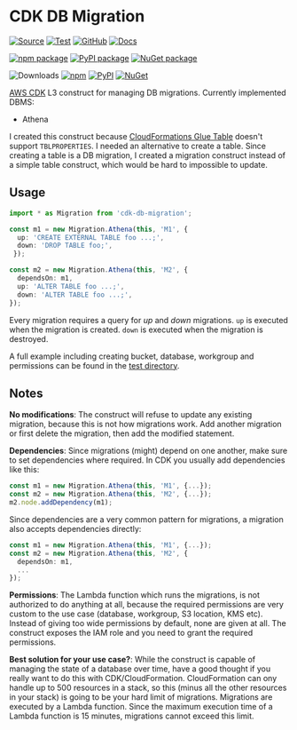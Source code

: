 # CDK DB Migration

[![Source](https://img.shields.io/badge/Source-GitHub-blue?logo=github)][source]
[![Test](https://github.com/udondan/cdk-db-migration/workflows/Test/badge.svg)](https://github.com/udondan/cdk-db-migration/actions?query=workflow%3ATest)
[![GitHub](https://img.shields.io/github/license/udondan/cdk-db-migration)][license]
[![Docs](https://img.shields.io/badge/awscdk.io-cdk--db--migration-orange)][docs]

[![npm package](https://img.shields.io/npm/v/cdk-db-migration?color=brightgreen)][npm]
[![PyPI package](https://img.shields.io/pypi/v/cdk-db-migration?color=brightgreen)][PyPI]
[![NuGet package](https://img.shields.io/nuget/v/CDK.DB.Migration?color=brightgreen)][NuGet]

![Downloads](https://img.shields.io/badge/-DOWNLOADS:-brightgreen?color=gray)
[![npm](https://img.shields.io/npm/dt/cdk-db-migration?label=npm&color=blueviolet)][npm]
[![PyPI](https://img.shields.io/pypi/dm/cdk-db-migration?label=pypi&color=blueviolet)][PyPI]
[![NuGet](https://img.shields.io/nuget/dt/CDK.DB.Migration?label=nuget&color=blueviolet)][NuGet]

[AWS CDK] L3 construct for managing DB migrations. Currently implemented DBMS:

- Athena

I created this construct because [CloudFormations Glue Table](https://docs.aws.amazon.com/AWSCloudFormation/latest/UserGuide/aws-resource-glue-table.html) doesn't support `TBLPROPERTIES`. I needed an alternative to create a table. Since creating a table is a DB migration, I created a migration construct instead of a simple table construct, which would be hard to impossible to update.

## Usage

```typescript
import * as Migration from 'cdk-db-migration';

const m1 = new Migration.Athena(this, 'M1', {
  up: 'CREATE EXTERNAL TABLE foo ...;',
  down: 'DROP TABLE foo;',
 });

const m2 = new Migration.Athena(this, 'M2', {
  dependsOn: m1,
  up: 'ALTER TABLE foo ...;',
  down: 'ALTER TABLE foo ...;',
});
```

Every migration requires a query for *up* and *down* migrations. `up` is executed when the migration is created. `down` is executed when the migration is destroyed.

A full example including creating bucket, database, workgroup and permissions can be found in the [test directory](https://github.com/udondan/cdk-db-migration/blob/master/test/lib/index.ts).


## Notes

**No modifications**: The construct will refuse to update any existing migration, because this is not how migrations work. Add another migration or first delete the migration, then add the modified statement.

**Dependencies**: Since migrations (might) depend on one another, make sure to set dependencies where required. In CDK you usually add dependencies like this:

```typescript
const m1 = new Migration.Athena(this, 'M1', {...});
const m2 = new Migration.Athena(this, 'M2', {...});
m2.node.addDependency(m1);
```

Since dependencies are a very common pattern for migrations, a migration also accepts dependencies directly:

```typescript
const m1 = new Migration.Athena(this, 'M1', {...});
const m2 = new Migration.Athena(this, 'M2', {
  dependsOn: m1,
  ...
});
```

**Permissions**: The Lambda function which runs the migrations, is not authorized to do anything at all, because the required permissions are very custom to the use case (database, workgroup, S3 location, KMS etc). Instead of giving too wide permissions by default, none are given at all. The construct exposes the IAM role and you need to grant the required permissions.

**Best solution for your use case?**: While the construct is capable of managing the state of a database over time, have a good thought if you really want to do this with CDK/CloudFormation. CloudFormation can ony handle up to 500 resources in a stack, so this (minus all the other resources in your stack) is going to be your hard limit of migrations. Migrations are executed by a Lambda function. Since the maximum execution time of a Lambda function is 15 minutes, migrations cannot exceed this limit.

   [AWS CDK]: https://aws.amazon.com/cdk/
   [custom CloudFormation resource]: https://docs.aws.amazon.com/AWSCloudFormation/latest/UserGuide/template-custom-resources.html
   [npm]: https://www.npmjs.com/package/cdk-db-migration
   [PyPI]: https://pypi.org/project/cdk-db-migration/
   [NuGet]: https://www.nuget.org/packages/CDK.DB.Migration/
   [docs]: https://awscdk.io/packages/cdk-db-migration@1.0.0
   [source]: https://github.com/udondan/cdk-db-migration
   [license]: https://github.com/udondan/cdk-db-migration/blob/master/LICENSE
